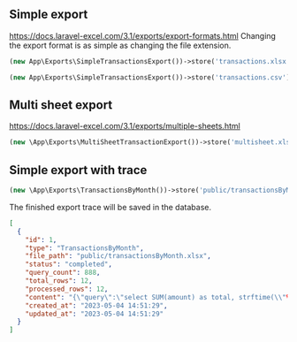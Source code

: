 
## Simple export
https://docs.laravel-excel.com/3.1/exports/export-formats.html
Changing the export format is as simple as changing the file extension.
```php
(new App\Exports\SimpleTransactionsExport())->store('transactions.xlsx');

(new App\Exports\SimpleTransactionsExport())->store('transactions.csv'); 
```


## Multi sheet export
https://docs.laravel-excel.com/3.1/exports/multiple-sheets.html
```php
(new \App\Exports\MultiSheetTransactionExport())->store('multisheet.xlsx');
```


## Simple export with trace
```php
(new \App\Exports\TransactionsByMonth())->store('public/transactionsByMonth.xlsx');
```
The finished export trace will be saved in the database.
```json
[
  {
    "id": 1,
    "type": "TransactionsByMonth",
    "file_path": "public/transactionsByMonth.xlsx",
    "status": "completed",
    "query_count": 888,
    "total_rows": 12,
    "processed_rows": 12,
    "content": "{\"query\":\"select SUM(amount) as total, strftime(\\"%m\\", created_at) as month from \\"transactions\\" group by strftime(\\"%m\\", created_at)\",\"bindings\":[]}",
    "created_at": "2023-05-04 14:51:29",
    "updated_at": "2023-05-04 14:51:29"
  }
]
```
